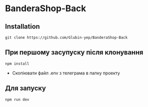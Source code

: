 # BanderaShop-Back

## Installation
```git
git clone https://github.com/Glubin-yep/BanderaShop-Back
```

## При першому засупуску після клонування
```sh
npm install
```
- Скопіювати файл .env з телеграма в папку проекту

## Для запуску
```sh
npm run dev
```
